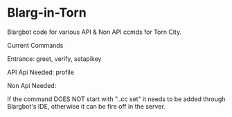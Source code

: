 # Blarg-in-Torn
Blargbot code for various API & Non API ccmds for Torn City.

Current Commands

Entrance:
greet,
verify,
setapikey


API Api Needed:
profile


Non Api Needed:




If the command DOES NOT start with "..cc set" it needs to be added through Blargbot's IDE, otherwise it can be fire off in the server. 
